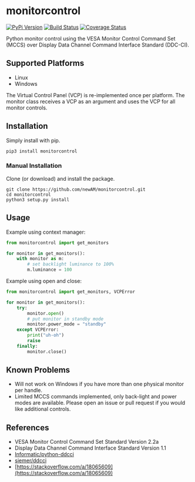 # monitorcontrol

[![PyPi Version](https://badge.fury.io/py/monitorcontrol.svg)](https://badge.fury.io/py/monitorcontrol)
[![Build Status](https://travis-ci.org/newAM/monitorcontrol.svg?branch=master)](https://travis-ci.org/newAM/monitorcontrol)
[![Coverage Status](https://coveralls.io/repos/github/newAM/monitorcontrol/badge.svg?branch=master)](https://coveralls.io/github/newAM/monitorcontrol?branch=master)

Python monitor control using the VESA Monitor Control Command Set (MCCS) over Display Data Channel Command Interface Standard (DDC-CI).

## Supported Platforms
* Linux
* Windows

The Virtual Control Panel (VCP) is re-implemented once per platform.  The monitor class receives a VCP as an argument and uses the VCP for all monitor controls.

## Installation
Simply install with pip.
```
pip3 install monitorcontrol
```

### Manual Installation
Clone (or download) and install the package.
```
git clone https://github.com/newAM/monitorcontrol.git
cd monitorcontrol
python3 setup.py install
```

## Usage
Example using context manager:
```Python
from monitorcontrol import get_monitors

for monitor in get_monitors():
    with monitor as m:
        # set backlight luminance to 100%
        m.luminance = 100
```

Example using open and close:
```Python
from monitorcontrol import get_monitors, VCPError

for monitor in get_monitors():
    try:
        monitor.open()
        # put monitor in standby mode
        monitor.power_mode = "standby"
    except VCPError:
        print("uh-oh")
        raise
    finally:
        monitor.close()
```

## Known Problems
* Will not work on Windows if you have more than one physical monitor per handle.
* Limited MCCS commands implemented, only back-light and power modes are available.  Please open an issue or pull request if you would like additional controls.

## References
* VESA Monitor Control Command Set Standard Version 2.2a
* Display Data Channel Command Interface Standard Version 1.1
* [Informatic/python-ddcci](https://github.com/Informatic/python-ddcci)
* [siemer/ddcci](https://github.com/siemer/ddcci/)
* [https://stackoverflow.com/a/18065609](https://stackoverflow.com/a/18065609)
